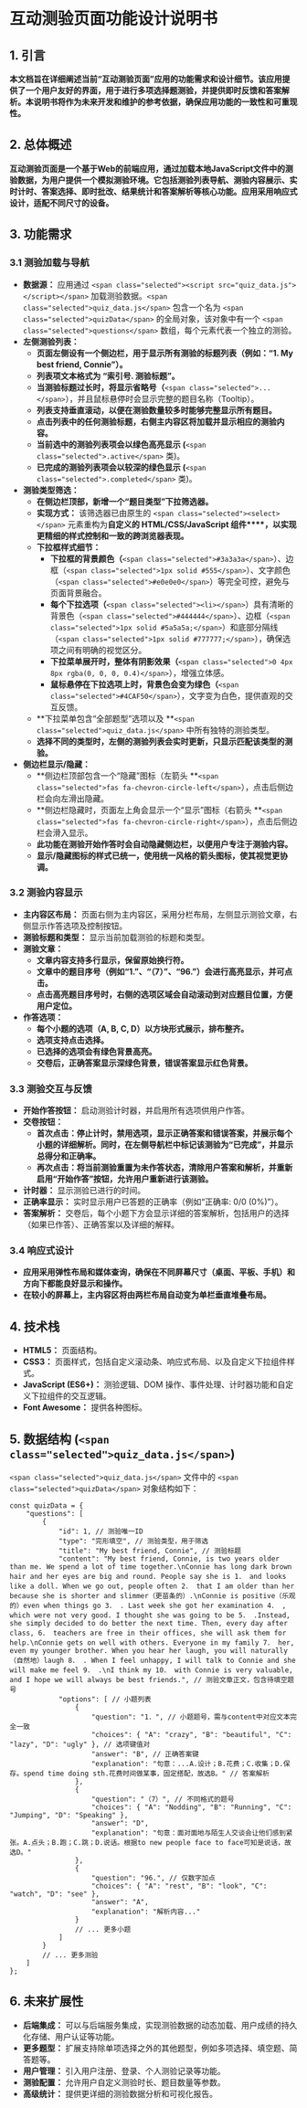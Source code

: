 # 互动测验页面功能设计说明书

## 1. 引言

**本文档旨在详细阐述当前“互动测验页面”应用的功能需求和设计细节。该应用提供了一个用户友好的界面，用于进行多项选择题测验，并提供即时反馈和答案解析。本说明书将作为未来开发和维护的参考依据，确保应用功能的一致性和可重现性。**

## 2. 总体概述

**互动测验页面是一个基于Web的前端应用，通过加载本地JavaScript文件中的测验数据，为用户提供一个模拟测验环境。它包括测验列表导航、测验内容展示、实时计时、答案选择、即时批改、结果统计和答案解析等核心功能。应用采用响应式设计，适配不同尺寸的设备。**

## 3. 功能需求

### 3.1 测验加载与导航

* **数据源：** 应用通过 `<span class="selected"><script src="quiz_data.js"></script></span>` 加载测验数据。`<span class="selected">quiz_data.js</span>` 包含一个名为 `<span class="selected">quizData</span>` 的全局对象，该对象中有一个 `<span class="selected">questions</span>` 数组，每个元素代表一个独立的测验。
* **左侧测验列表：**
  * **页面左侧设有一个侧边栏，用于显示所有测验的标题列表（例如：“1. My best friend, Connie”）。**
  * **列表项文本格式为 “索引号. 测验标题”。**
  * **当测验标题过长时，将显示省略号（**`<span class="selected">...</span>`），并且鼠标悬停时会显示完整的题目名称（Tooltip）。
  * **列表支持垂直滚动，以便在测验数量较多时能够完整显示所有题目。**
  * **点击列表中的任何测验标题，右侧主内容区将加载并显示相应的测验内容。**
  * **当前选中的测验列表项会以绿色高亮显示 (**`<span class="selected">.active</span>` 类)。
  * **已完成的测验列表项会以较深的绿色显示 (**`<span class="selected">.completed</span>` 类)。
* **测验类型筛选：**
  * **在侧边栏顶部，新增一个“题目类型”下拉筛选器。**
  * **实现方式：** 该筛选器已由原生的 `<span class="selected"><select></span>` 元素重构为**自定义的 HTML/CSS/JavaScript 组件****，以实现更精细的样式控制和一致的跨浏览器表现。**
  * **下拉框样式细节：**
    * **下拉框的背景颜色（**`<span class="selected">#3a3a3a</span>`）、边框（`<span class="selected">1px solid #555</span>`）、文字颜色（`<span class="selected">#e0e0e0</span>`）等完全可控，避免与页面背景融合。
    * **每个下拉选项（**`<span class="selected"><li></span>`）具有清晰的背景色（`<span class="selected">#444444</span>`）、边框（`<span class="selected">1px solid #5a5a5a;</span>`）和底部分隔线（`<span class="selected">1px solid #777777;</span>`），确保选项之间有明确的视觉区分。
    * **下拉菜单展开时，整体有阴影效果（**`<span class="selected">0 4px 8px rgba(0, 0, 0, 0.4)</span>`），增强立体感。
    * **鼠标悬停在下拉选项上时，背景色会变为绿色（**`<span class="selected">#4CAF50</span>`），文字变为白色，提供直观的交互反馈。
  * **下拉菜单包含“全部题型”选项以及 **`<span class="selected">quiz_data.js</span>` 中所有独特的测验类型。
  * **选择不同的类型时，左侧的测验列表会实时更新，只显示匹配该类型的测验。**
* **侧边栏显示/隐藏：**
  * **侧边栏顶部包含一个“隐藏”图标（左箭头 **`<span class="selected">fas fa-chevron-circle-left</span>`），点击后侧边栏会向左滑出隐藏。
  * **侧边栏隐藏时，页面左上角会显示一个“显示”图标（右箭头 **`<span class="selected">fas fa-chevron-circle-right</span>`），点击后侧边栏会滑入显示。
  * **此功能在测验开始作答时会自动隐藏侧边栏，以便用户专注于测验内容。**
  * **显示/隐藏图标的样式已统一，使用统一风格的箭头图标，使其视觉更协调。**

### 3.2 测验内容显示

* **主内容区布局：** 页面右侧为主内容区，采用分栏布局，左侧显示测验文章，右侧显示作答选项及控制按钮。
* **测验标题和类型：** 显示当前加载测验的标题和类型。
* **测验文章：**
  * **文章内容支持多行显示，保留原始换行符。**
  * **文章中的题目序号（例如“1.”、“（7）”、“96.”）会进行高亮显示，并可点击。**
  * **点击高亮题目序号时，右侧的选项区域会自动滚动到对应题目位置，方便用户定位。**
* **作答选项：**
  * **每个小题的选项（A, B, C, D）以方块形式展示，排布整齐。**
  * **选项支持点击选择。**
  * **已选择的选项会有绿色背景高亮。**
  * **交卷后，正确答案显示深绿色背景，错误答案显示红色背景。**

### 3.3 测验交互与反馈

* **开始作答按钮：** 启动测验计时器，并启用所有选项供用户作答。
* **交卷按钮：**
  * **首次点击：停止计时，禁用选项，显示正确答案和错误答案，并展示每个小题的详细解析。同时，在左侧导航栏中标记该测验为“已完成”，并显示总得分和正确率。**
  * **再次点击：将当前测验重置为未作答状态，清除用户答案和解析，并重新启用“开始作答”按钮，允许用户重新进行该测验。**
* **计时器：** 显示测验已进行的时间。
* **正确率显示：** 实时显示用户已答题的正确率（例如“正确率: 0/0 (0%)”）。
* **答案解析：** 交卷后，每个小题下方会显示详细的答案解析，包括用户的选择（如果已作答）、正确答案以及详细的解释。

### 3.4 响应式设计

* **应用采用弹性布局和媒体查询，确保在不同屏幕尺寸（桌面、平板、手机）和方向下都能良好显示和操作。**
* **在较小的屏幕上，主内容区将由两栏布局自动变为单栏垂直堆叠布局。**

## 4. 技术栈

* **HTML5：** 页面结构。
* **CSS3：** 页面样式，包括自定义滚动条、响应式布局、以及自定义下拉组件样式。
* **JavaScript (ES6+)：** 测验逻辑、DOM 操作、事件处理、计时器功能和自定义下拉组件的交互逻辑。
* **Font Awesome：** 提供各种图标。

## 5. 数据结构 (`<span class="selected">quiz_data.js</span>`)

`<span class="selected">quiz_data.js</span>` 文件中的 `<span class="selected">quizData</span>` 对象结构如下：

```
const quizData = {
    "questions": [
        {
            "id": 1, // 测验唯一ID
            "type": "完形填空", // 测验类型，用于筛选
            "title": "My best friend, Connie", // 测验标题
            "content": "My best friend, Connie, is two years older than me. We spend a lot of time together.\nConnie has long dark brown hair and her eyes are big and round. People say she is 1． and looks like a doll. When we go out, people often 2． that I am older than her because she is shorter and slimmer（更苗条的）.\nConnie is positive（乐观的）even when things go 3． . Last week she got her examination 4． , which were not very good. I thought she was going to be 5． .Instead, she simply decided to do better the next time. Then, every day after class, 6． teachers are free in their offices, she will ask them for help.\nConnie gets on well with others. Everyone in my family 7． her, even my younger brother. When you hear her laugh, you will naturally（自然地）laugh 8． . When I feel unhappy, I will talk to Connie and she will make me feel 9． .\nI think my 10． with Connie is very valuable, and I hope we will always be best friends.", // 测验文章正文，包含待填空题号
            "options": [ // 小题列表
                {
                    "question": "1．", // 小题题号，需与content中对应文本完全一致
                    "choices": { "A": "crazy", "B": "beautiful", "C": "lazy", "D": "ugly" }, // 选项键值对
                    "answer": "B", // 正确答案键
                    "explanation": "句意：...A.设计；B.花费；C.收集；D.保存。spend time doing sth.花费时间做某事，固定搭配，故选B。" // 答案解析
                },
                {
                    "question": "（7）", // 不同格式的题号
                    "choices": { "A": "Nodding", "B": "Running", "C": "Jumping", "D": "Speaking" },
                    "answer": "D",
                    "explanation": "句意：面对面地与陌生人交谈会让他们感到紧张。A.点头；B.跑；C.跳；D.说话。根据to new people face to face可知是说话，故选D。"
                },
                {
                    "question": "96.", // 仅数字加点
                    "choices": { "A": "rest", "B": "look", "C": "watch", "D": "see" },
                    "answer": "A",
                    "explanation": "解析内容..."
                }
                // ... 更多小题
            ]
        }
        // ... 更多测验
    ]
};

```

## 6. 未来扩展性

* **后端集成：** 可以与后端服务集成，实现测验数据的动态加载、用户成绩的持久化存储、用户认证等功能。
* **更多题型：** 扩展支持除单项选择之外的其他题型，例如多项选择、填空题、简答题等。
* **用户管理：** 引入用户注册、登录、个人测验记录等功能。
* **测验配置：** 允许用户自定义测验时长、题目数量等参数。
* **高级统计：** 提供更详细的测验数据分析和可视化报告。
